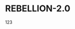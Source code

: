 # REBELLION-2.0                                                                                                          

123
